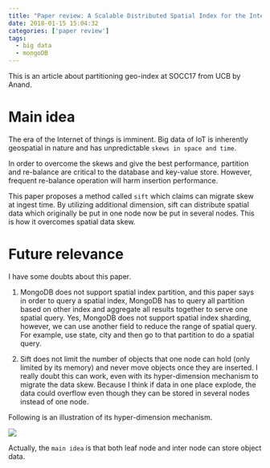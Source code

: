 ```yaml
---
title: "Paper review: A Scalable Distributed Spatial Index for the Internet-of-Things"
date: 2018-01-15 15:04:32
categories: ['paper review']
tags:
  - big data
  - mongoDB
---
```

This is an article about partitioning geo-index at SOCC17 from UCB by Anand.

# Main idea
The era of the Internet of things is imminent. Big data of IoT is inherently geospatial in nature and has unpredictable `skews in space and time`.

In order to overcome the skews and give the best performance, partition and re-balance are critical to the database and key-value store. However, frequent re-balance operation will harm insertion performance.

This paper proposes a method called `sift` which claims can migrate skew at ingest time. By utilizing additional dimension, sift can distribute spatial data which originally be put in one node now be put in several nodes. This is how it overcomes spatial data skew.

# Future relevance
I have some doubts about this paper.
1. MongoDB does not support spatial index partition, and this paper says in order to query a spatial index, MongoDB has to query all partition based on other index and aggregate all results together to serve one spatial query.
Yes, MongoDB does not support spatial index sharding, however, we can use another field to reduce the range of spatial query. For example, use state, city and then go to that partition to do a spatial query.

2. Sift does not limit the number of objects that one node can hold (only limited by its memory) and never move objects once they are inserted. I really doubt this can work, even with its hyper-dimension mechanism to migrate the data skew. Because I think if data in one place explode, the data could overflow even though they can be stored in several nodes instead of one node.

Following is an illustration of its hyper-dimension mechanism.

![](1.png)

Actually, the `main idea` is that both leaf node and inter node can store object data.
